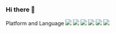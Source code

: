 ### Hi there 👋

<!--
**leech2193/leech2193** is a ✨ _special_ ✨ repository because its `README.md` (this file) appears on your GitHub profile.

Here are some ideas to get you started:

- 🔭 I’m currently working on ...
- 🌱 I’m currently learning ...
- 👯 I’m looking to collaborate on ...
- 🤔 I’m looking for help with ...
- 💬 Ask me about ...
- 📫 How to reach me: ...
- 😄 Pronouns: ...
- ⚡ Fun fact: ...
-->
Platform and Language
<img src="https://img.shields.io/badge/Python-3776AB?style=for-the-badge&logo=Python&logoColor=white"/>
<img src="https://img.shields.io/badge/MySQL-4479A1?style=for-the-badge&logo=MySQL&logoColor=white"/>
<img src="https://img.shields.io/badge/Pandas-150458?style=for-the-badge&logo=Pandas&logoColor=white"/>
<img src="https://img.shields.io/badge/TensorFlow-FF6F00?style=for-the-badge&logo=TensorFlow&logoColor=white"/>
<img src="https://img.shields.io/badge/NumPy-13243?style=for-the-badge&logo=NumPy&logoColor=white"/>
<img src="https://img.shields.io/badge/Elastic-005571?style=for-the-badge&logo=Elastic&logoColor=white"/>
